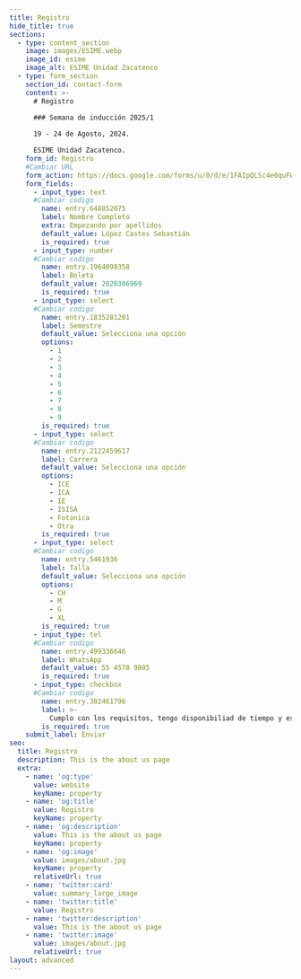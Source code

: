 ```yaml
---
title: Registro
hide_title: true
sections:
  - type: content_section
    image: images/ESIME.webp
    image_id: esime
    image_alt: ESIME Unidad Zacatenco
  - type: form_section
    section_id: contact-form
    content: >-
      # Registro

      ### Semana de inducción 2025/1
      
      19 - 24 de Agosto, 2024.

      ESIME Unidad Zacatenco.
    form_id: Registro
    #Cambiar URL
    form_action: https://docs.google.com/forms/u/0/d/e/1FAIpQLSc4e0quFWsIN_QLm_J73pAhDNz4npINIPZG7cNkGRjwfWAOHg/formResponse
    form_fields:
      - input_type: text
      #Cambiar codigo
        name: entry.648852075
        label: Nombre Completo
        extra: Empezando por apellidos
        default_value: López Castes Sebastián
        is_required: true
      - input_type: number
      #Cambiar codigo
        name: entry.1964098358
        label: Boleta
        default_value: 2020306969
        is_required: true
      - input_type: select
      #Cambiar codigo
        name: entry.1835281201
        label: Semestre
        default_value: Selecciona una opción
        options:
          - 1
          - 2
          - 3
          - 4
          - 5
          - 6
          - 7
          - 8
          - 9
        is_required: true
      - input_type: select
      #Cambiar codigo
        name: entry.2122459617
        label: Carrera
        default_value: Selecciona una opción
        options:
          - ICE
          - ICA
          - IE
          - ISISA
          - Fotónica
          - Otra
        is_required: true
      - input_type: select
      #Cambiar codigo
        name: entry.5461936
        label: Talla
        default_value: Selecciona una opción
        options:
          - CH
          - M
          - G
          - XL
        is_required: true
      - input_type: tel
      #Cambiar codigo
        name: entry.499336646
        label: WhatsApp
        default_value: 55 4578 9805
        is_required: true
      - input_type: checkbox
      #Cambiar codigo
        name: entry.302461796
        label: >-
          Cumplo con los requisitos, tengo disponibiliad de tiempo y estoy inscrito/a en algún programa académico del Instituto Politécnico Nacional.
        is_required: true
    submit_label: Enviar
seo:
  title: Registro
  description: This is the about us page
  extra:
    - name: 'og:type'
      value: website
      keyName: property
    - name: 'og:title'
      value: Registro
      keyName: property
    - name: 'og:description'
      value: This is the about us page
      keyName: property
    - name: 'og:image'
      value: images/about.jpg
      keyName: property
      relativeUrl: true
    - name: 'twitter:card'
      value: summary_large_image
    - name: 'twitter:title'
      value: Registro
    - name: 'twitter:description'
      value: This is the about us page
    - name: 'twitter:image'
      value: images/about.jpg
      relativeUrl: true
layout: advanced
---
```

